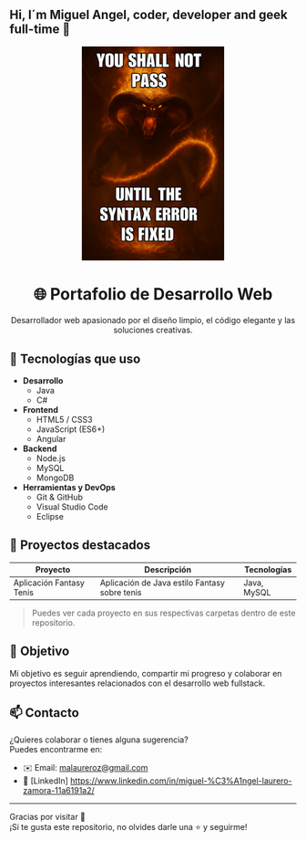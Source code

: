 ## Hi, I´m Miguel Angel, coder, developer and geek full-time 👋

<p align="center">
  <img src="Assets/balrog.png" alt="You shall not pass until the syntax error is fixed" width="250"/>
</p>

<h1 align="center">🌐 Portafolio de Desarrollo Web</h1>
<p align="center">Desarrollador web apasionado por el diseño limpio, el código elegante y las soluciones creativas.</p>

## 🧰 Tecnologías que uso
- **Desarrollo**
  - Java
  - C#  
- **Frontend**
  - HTML5 / CSS3
  - JavaScript (ES6+)
  - Angular
- **Backend**
  - Node.js
  - MySQL
  - MongoDB
- **Herramientas y DevOps**
  - Git & GitHub
  - Visual Studio Code
  - Eclipse
## 📁 Proyectos destacados

| Proyecto | Descripción | Tecnologías |
|---------|-------------|-------------|
| Aplicación Fantasy Tenis | Aplicación de Java estilo Fantasy sobre tenis | Java, MySQL |
> Puedes ver cada proyecto en sus respectivas carpetas dentro de este repositorio.

## 🎯 Objetivo

Mi objetivo es seguir aprendiendo, compartir mi progreso y colaborar en proyectos interesantes relacionados con el desarrollo web fullstack.

## 📫 Contacto

¿Quieres colaborar o tienes alguna sugerencia?  
Puedes encontrarme en:

- ✉️ Email: malaureroz@gmail.com  
- 💼 [LinkedIn] https://www.linkedin.com/in/miguel-%C3%A1ngel-laurero-zamora-11a6191a2/

---
Gracias por visitar 🚀  
¡Si te gusta este repositorio, no olvides darle una ⭐ y seguirme!
